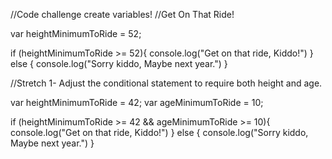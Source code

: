 //Code challenge create variables!
//Get On That Ride!

var heightMinimumToRide = 52;

if (heightMinimumToRide >= 52){
    console.log("Get on that ride, Kiddo!")
}
else {
    console.log("Sorry kiddo, Maybe next year.")
}

//Stretch 1- Adjust the conditional statement to require both height and age. 

var heightMinimumToRide = 42;
var ageMinimumToRide = 10;

if (heightMinimumToRide >= 42 && ageMinimumToRide >= 10){
    console.log("Get on that ride, Kiddo!")
    } 
    else {
    console.log("Sorry kiddo, Maybe next year.")
    }
